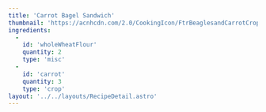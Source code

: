 ```yaml
---
title: 'Carrot Bagel Sandwich'
thumbnail: 'https://acnhcdn.com/2.0/CookingIcon/FtrBeaglesandCarrotCropped.png'
ingredients:
  -
    id: 'wholeWheatFlour'
    quantity: 2
    type: 'misc'
  -
    id: 'carrot'
    quantity: 3
    type: 'crop'
layout: '../../layouts/RecipeDetail.astro'
---
```

